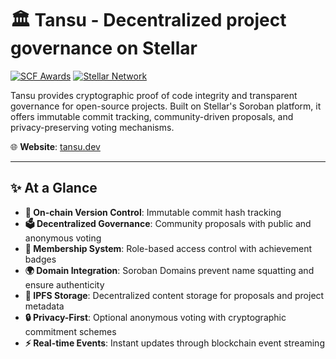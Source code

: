 # 🏛️ Tansu - Decentralized project governance on Stellar

[![SCF Awards](https://img.shields.io/badge/SCF-28,30-blue)](https://github.com/your-org/tansu)
[![Stellar Network](https://img.shields.io/badge/network-testnet-purple)](https://stellar.org)

Tansu provides cryptographic proof of code integrity and transparent governance for open-source projects. Built on
Stellar's Soroban platform, it offers immutable commit tracking, community-driven proposals, and privacy-preserving
voting mechanisms.

🌐 **Website**: [tansu.dev](https://tansu.dev)

---

## ✨ At a Glance

- **🔗 On-chain Version Control**: Immutable commit hash tracking
- **🗳️ Decentralized Governance**: Community proposals with public and anonymous voting
- **👥 Membership System**: Role-based access control with achievement badges
- **🌍 Domain Integration**: Soroban Domains prevent name squatting and ensure authenticity
- **📁 IPFS Storage**: Decentralized content storage for proposals and project metadata
- **🔒 Privacy-First**: Optional anonymous voting with cryptographic commitment schemes
- **⚡ Real-time Events**: Instant updates through blockchain event streaming
